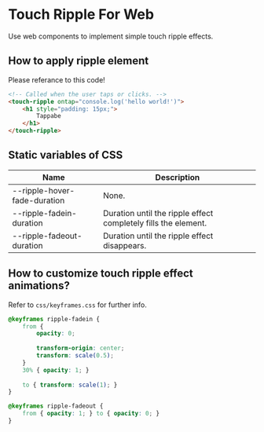 # Touch Ripple For Web
Use web components to implement simple touch ripple effects.

## How to apply ripple element
Please referance to this code!
```html
<!-- Called when the user taps or clicks. -->
<touch-ripple ontap="console.log('hello world!')">
    <h1 style="padding: 15px;">
        Tappabe
    </h1>
</touch-ripple>
```

## Static variables of CSS
| Name | Description
| ------ | ------
| --ripple-hover-fade-duration | None.
| --ripple-fadein-duration | Duration until the ripple effect completely fills the element.
| --ripple-fadeout-duration | Duration until the ripple effect disappears.

## How to customize touch ripple effect animations?
Refer to `css/keyframes.css` for further info.
```css
@keyframes ripple-fadein {
    from {
        opacity: 0;
    
        transform-origin: center;
        transform: scale(0.5);
    }
    30% { opacity: 1; }
    
    to { transform: scale(1); }
}

@keyframes ripple-fadeout {
    from { opacity: 1; } to { opacity: 0; }
}
```
